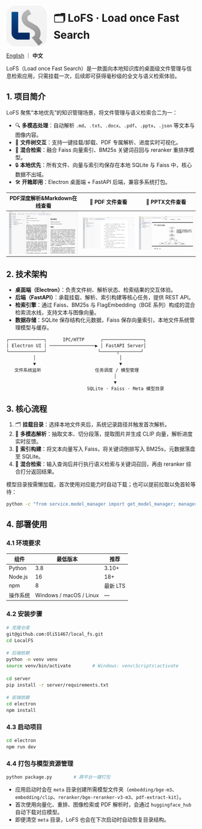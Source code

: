 <div style="display:flex; align-items:center; gap:18px;">
  <img src="electron/dist/assets/logo.png" alt="LoFS Logo" width="108" style="border-radius:24px;" />
  <h1 style="margin:0;">🗂️ LoFS · Load once Fast Search</h1>
</div>

[English](README_EN.md) ｜ **中文**

LoFS（Load once Fast Search）是一款面向本地知识库的桌面级文件管理与信息检索应用，只需挂载一次，后续即可获得毫秒级的全文与语义检索体验。

## 1. 项目简介
LoFS 聚焦“本地优先”的知识管理场景，将文件管理与语义检索合二为一：
- 🔍 **多模态处理**：自动解析 `.md`、`.txt`、`.docx`、`.pdf`、`.pptx`、`.json` 等文本与图像内容。
- 📁 **文件树交互**：支持一键挂载/卸载、PDF 专属解析、进度实时可视化。
- 🧠 **混合检索**：融合 Faiss 向量索引、BM25s 关键词召回与 reranker 重排序模型。
- 🔒 **本地优先**：所有文件、向量与索引均保存在本地 SQLite 与 Faiss 中，核心数据不出域。
- 🛠️ **开箱即用**：Electron 桌面端 + FastAPI 后端，兼容多系统打包。

| PDF深度解析&Markdown在线查看 | 📑 PDF 文件查看 | 🔎 PPTX文件查看 |
|:--:|:--:|:--:|
| ![extract](img/pdf_extract.png) | ![PDF](img/pdf_viewer.png) | ![PPT](img/ppt_viewer.png) |

## 2. 技术架构
- **桌面端（Electron）**：负责文件树、解析状态、检索结果的交互体验。
- **后端（FastAPI）**：承载挂载、解析、索引构建等核心任务，提供 REST API。
- **检索引擎**：通过 Faiss、BM25s 与 FlagEmbedding（BGE 系列）构成的混合检索流水线，支持文本与图像向量。
- **数据存储**：SQLite 保存结构化元数据，Faiss 保存向量索引，本地文件系统管理模型与缓存。

```text
┌─────────────┐      IPC/HTTP      ┌───────────────┐
│ Electron UI │ ─────────────────▶ │ FastAPI Server│
└─────────────┘                   └──────┬────────┘
          │                               │
          ▼                               ▼
   文件系统监听                    任务调度 / 模型管理
                                        │
                                        ▼
                              SQLite · Faiss · Meta 模型目录
```

## 3. 核心流程
1. 🗂️ **挂载目录**：选择本地文件夹后，系统记录路径并触发首次解析。
2. 📄 **多模态解析**：抽取文本、切分段落，提取图片并生成 CLIP 向量，解析进度实时反馈。
3. 🧮 **索引构建**：将文本向量写入 Faiss，将关键词倒排写入 BM25s，元数据落盘至 SQLite。
4. 🔎 **混合检索**：输入查询后并行执行语义检索与关键词召回，再由 reranker 综合打分返回结果。

模型目录按需懒加载，首次使用对应能力时自动下载；也可以提前拉取以免首轮等待：

```bash
python -c "from service.model_manager import get_model_manager; manager = get_model_manager(); [manager.get_model_path(key) for key in ('bge_m3', 'bge_reranker_v2_m3', 'clip_vit_b_32', 'pdf_extract_kit')]"
```

## 4. 部署使用
### 4.1 环境要求
| 组件 | 最低版本 | 推荐 |
| --- | --- | --- |
| Python | 3.8 | 3.10+ |
| Node.js | 16 | 18+ |
| npm | 8 | 最新 LTS |
| 操作系统 | Windows / macOS / Linux | — |

### 4.2 安装步骤
```bash
# 克隆仓库
git@github.com:Oli51467/local_fs.git
cd LocalFS

# 后端依赖
python -m venv venv
source venv/bin/activate        # Windows: venv\Scripts\activate

cd server
pip install -r server/requirements.txt

# 前端依赖
cd electron
npm install
```

### 4.3 启动项目
```bash
cd electron
npm run dev
```

### 4.4 打包与模型资源管理
```bash
python package.py        # 跨平台一键打包
```

- 应用启动时会在 `meta` 目录创建所需模型文件夹（`embedding/bge-m3`、`embedding/clip`、`reranker/bge-reranker-v3-m3`、`pdf-extract-kit`）。
- 首次使用向量化、重排、图像检索或 PDF 解析时，会通过 `huggingface_hub` 自动下载对应模型。
- 即便清空 `meta` 目录，LoFS 也会在下次启动时自动恢复目录结构。
